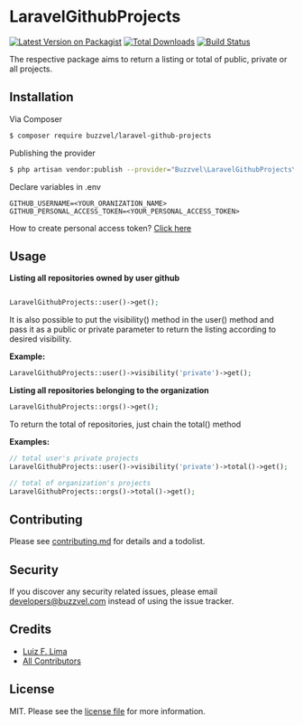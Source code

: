 # LaravelGithubProjects

[![Latest Version on Packagist][ico-version]][link-packagist]
[![Total Downloads][ico-downloads]][link-downloads]
[![Build Status][ico-travis]][link-travis]

The respective package aims to return a listing or total of public, private or all projects.

## Installation

Via Composer

``` bash
$ composer require buzzvel/laravel-github-projects
```

Publishing the provider

``` bash
$ php artisan vendor:publish --provider="Buzzvel\LaravelGithubProjects\LaravelGithubProjectsServiceProvider" 
```

Declare variables in .env

```
GITHUB_USERNAME=<YOUR_ORANIZATION_NAME>
GITHUB_PERSONAL_ACCESS_TOKEN=<YOUR_PERSONAL_ACCESS_TOKEN>
```

How to create personal access token? [Click here](https://docs.github.com/en/authentication/keeping-your-account-and-data-secure/creating-a-personal-access-token)

## Usage

**Listing all repositories owned by user github**
``` php

LaravelGithubProjects::user()->get();
```
It is also possible to put the visibility() method in the user() method and pass it as a public or private parameter to return the listing according to desired visibility.

**Example:**
``` php
LaravelGithubProjects::user()->visibility('private')->get();
```

**Listing all repositories belonging to the organization**
``` php
LaravelGithubProjects::orgs()->get();
```

To return the total of repositories, just chain the total() method

**Examples:**

``` php
// total user's private projects
LaravelGithubProjects::user()->visibility('private')->total()->get();

// total of organization's projects
LaravelGithubProjects::orgs()->total()->get();

```





## Contributing

Please see [contributing.md](contributing.md) for details and a todolist.

## Security

If you discover any security related issues, please email developers@buzzvel.com instead of using the issue tracker.

## Credits

- [Luiz F. Lima](https://github.com/hendrix97s)
- [All Contributors][link-contributors]

## License

MIT. Please see the [license file](license.md) for more information.

[ico-version]: https://img.shields.io/packagist/v/buzzvel/laravel-github-projects.svg?style=flat-square
[ico-downloads]: https://img.shields.io/packagist/dt/buzzvel/laravel-github-projects.svg?style=flat-square
[ico-travis]: https://img.shields.io/travis/buzzvel/laravel-github-projects/master.svg?style=flat-square
[ico-styleci]: https://styleci.io/repos/12345678/shield

[link-packagist]: https://packagist.org/packages/buzzvel/laravel-github-projects
[link-downloads]: https://packagist.org/packages/buzzvel/laravel-github-projects
[link-travis]: https://travis-ci.org/buzzvel/laravel-github-projects
[link-styleci]: https://styleci.io/repos/12345678
[link-author]: https://github.com/buzzvel
[link-contributors]: ../../contributors
